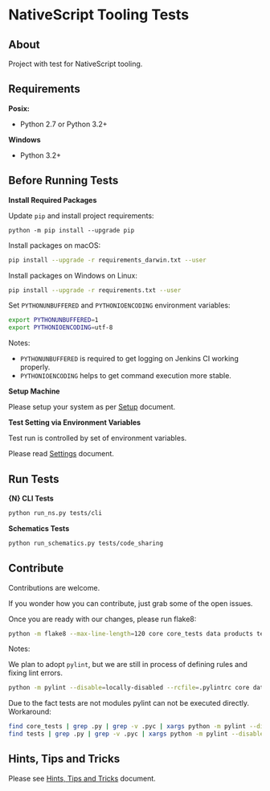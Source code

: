 # NativeScript Tooling Tests

## About

Project with test for NativeScript tooling.

## Requirements

**Posix:**
- Python 2.7 or Python 3.2+

**Windows**
- Python 3.2+


## Before Running Tests

**Install Required Packages**

Update `pip` and install project requirements:
```
python -m pip install --upgrade pip
```

Install packages on macOS:
```bash
pip install --upgrade -r requirements_darwin.txt --user 
```
Install packages on Windows on Linux:
```bash
pip install --upgrade -r requirements.txt --user
```

Set `PYTHONUNBUFFERED` and `PYTHONIOENCODING` environment variables:
```bash
export PYTHONUNBUFFERED=1
export PYTHONIOENCODING=utf-8
```
Notes: 
- `PYTHONUNBUFFERED` is required to get logging on Jenkins CI working properly.
- `PYTHONIOENCODING` helps to get command execution more stable.

**Setup Machine**
 
Please setup your system as per [Setup](SETUP.md) document. 

**Test Setting via Environment Variables**

Test run is controlled by set of environment variables.

Please read [Settings](SETTINGS.md) document. 

## Run Tests

**{N} CLI Tests**

```bash
python run_ns.py tests/cli
```

**Schematics Tests**

```bash
python run_schematics.py tests/code_sharing
```

## Contribute

Contributions are welcome.

If you wonder how you can contribute, just grab some of the open issues.

Once you are ready with our changes, please run flake8:
```bash
python -m flake8 --max-line-length=120 core core_tests data products tests
```

Notes:

We plan to adopt `pylint`, but we are still in process of defining rules and fixing lint errors.
```bash
python -m pylint --disable=locally-disabled --rcfile=.pylintrc core data products
```

Due to the fact tests are not modules pylint can not be executed directly.
Workaround:
```bash
find core_tests | grep .py | grep -v .pyc | xargs python -m pylint --disable=locally-disabled --rcfile=.pylintrc
find tests | grep .py | grep -v .pyc | xargs python -m pylint --disable=locally-disabled --min-similarity-lines=15 --rcfile=.pylintrc
```

## Hints, Tips and Tricks

Please see [Hints, Tips and Tricks](HINTS.md) document.
